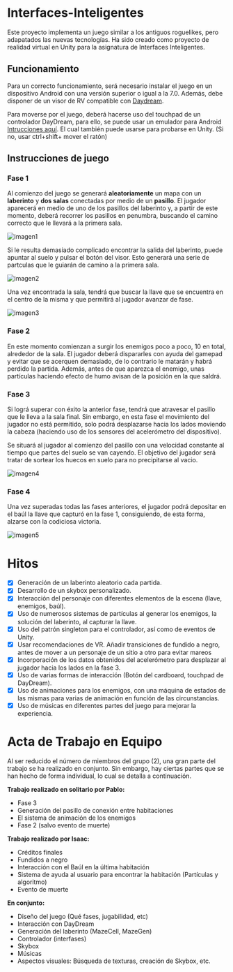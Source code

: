 # Interfaces-Inteligentes


Este proyecto implementa un juego similar a los antiguos roguelikes, pero adapatados las nuevas tecnologías. Ha sido creado como proyecto de realidad virtual en Unity para la asignatura de Interfaces Inteligentes. 

## Funcionamiento

Para un correcto funcionamiento, será necesario instalar el juego en un dispositivo Android con una versión superior o igual a la 7.0. Además, debe disponer de un visor de RV compatible con [Daydream](https://vr.google.com/daydream/).

Para moverse por el juego, deberá hacerse uso del touchpad de un controlador DayDream, para ello, se puede usar un emulador para Android [Intrucciones aquí](https://developers.google.com/vr/daydream/controller-emulator). El cual también puede usarse para probarse en Unity. (Si no, usar ctrl+shift+ mover el ratón)

## Instrucciones de juego

### Fase 1
Al comienzo del juego se generará **aleatoriamente** un mapa con un **laberinto** y **dos salas** conectadas por medio de un **pasillo**. El jugador aparecerá en medio de uno de los pasillos del laberinto y, a partir de este momento, deberá recorrer los pasillos en penumbra, buscando el camino correcto que le llevará a la primera sala.

![imagen1](img/image1)

Si le resulta demasiado complicado encontrar la salida del laberinto, puede apuntar al suelo y pulsar el botón del visor. Esto generará una serie de partculas que le guiarán de camino a la primera sala.

![imagen2](img/image2)

Una vez encontrada la sala, tendrá que buscar la llave que se encuentra en el centro de la misma y que permitirá al jugador avanzar de fase.

![imagen3](img/image3)

### Fase 2

En este momento comienzan a surgir los enemigos poco a poco, 10 en total, alrededor de la sala. El jugador deberá dispararles con ayuda del gamepad y evitar que se acerquen demasiado, de lo contrario le matarán y habrá perdido la partida. Además, antes de que aparezca el enemigo, unas partículas haciendo efecto de humo avisan de la posición en la que saldrá.

### Fase 3 

Si lográ superar con éxito la anterior fase, tendrá que atravesar el pasillo que le lleva a la sala final. Sin embargo, en esta fase el movimiento del jugador no está permitido, solo podrá desplazarse hacia los lados moviendo la cabeza (haciendo uso de los sensores del acelerómetro del dispositivo). 

Se situará al jugador al comienzo del pasillo con una velocidad constante al tiempo que partes del suelo se van cayendo. El objetivo del jugador será tratar de sortear los huecos en suelo para no precipitarse al vacio.


![imagen4](img/image4)

### Fase 4

Una vez superadas todas las fases anteriores, el jugador podrá depositar en el baúl la llave que capturó en la fase 1, consiguiendo, de esta forma, alzarse con la codiciosa victoria. 


![imagen5](img/image5)


# Hitos 

* [x] Generación de un laberinto aleatorio cada partida. 
* [x] Desarrollo de un skybox personalizado.
* [x] Interacción del personaje con diferentes elementos de la escena (llave, enemigos, baúl).
* [x] Uso de numerosos sistemas de partículas al generar los enemigos, la solución del laberinto, al capturar la llave. 
* [x] Uso del patrón singleton para el controlador, así como de eventos de Unity.
* [x] Usar recomendaciones de VR. Añadir transiciones de fundido a negro, antes de mover a un personaje de un sitio a otro para evitar mareos
* [x] Incorporación de los datos obtenidos del acelerómetro para desplazar al jugador hacia los lados en la fase 3.
* [x] Uso de varias formas de interacción (Botón del cardboard, touchpad de DayDream).
* [x] Uso de animaciones para los enemigos, con una máquina de estados de las mismas para varias de animación en función de las circunstancias.
* [x] Uso de músicas en diferentes partes del juego para mejorar la experiencia.

# Acta de Trabajo en Equipo

Al ser reducido el número de miembros del grupo (2), una gran parte del trabajo se ha realizado en conjunto. Sin embargo, hay ciertas partes que se han hecho de forma individual, lo cual se detalla a continuación.

**Trabajo realizado en solitario por Pablo:**
* Fase 3
* Generación del pasillo de conexión entre habitaciones
* El sistema de animación de los enemigos
* Fase 2 (salvo evento de muerte)

**Trabajo realizado por Isaac:**
* Créditos finales
* Fundidos a negro
* Interacción con el Baúl en la última habitación
* Sistema de ayuda al usuario para encontrar la habitación (Partículas y algoritmo)
* Evento de muerte

**En conjunto:**
* Diseño del juego (Qué fases, jugabilidad, etc)
* Interacción con DayDream
* Generación del laberinto (MazeCell, MazeGen)
* Controlador (interfases)
* Skybox
* Músicas
* Aspectos visuales: Búsqueda de texturas, creación de Skybox, etc.
